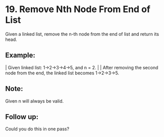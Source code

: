 # 19. Remove Nth Node From End of List

Given a linked list, remove the n-th node from the end of list and return its head.

## Example:
 | Given linked list: 1->2->3->4->5, and n = 2.
 | 
 | After removing the second node from the end, the linked list becomes 1->2->3->5.

## Note:
Given n will always be valid.

## Follow up:
Could you do this in one pass?
